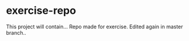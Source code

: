 # exercise-repo
This project will contain...
Repo made for exercise.
Edited again in master branch..
